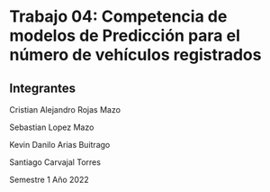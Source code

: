 # Trabajo 04: Competencia de modelos de Predicción para el número de vehículos registrados

## Integrantes

<p > Cristian Alejandro Rojas Mazo </p>
<p > Sebastian Lopez Mazo </p>
<p > Kevin Danilo Arias Buitrago </p>
<p > Santiago Carvajal Torres</p>
<p > </p>
<p > Semestre 1 Año 2022</p>


